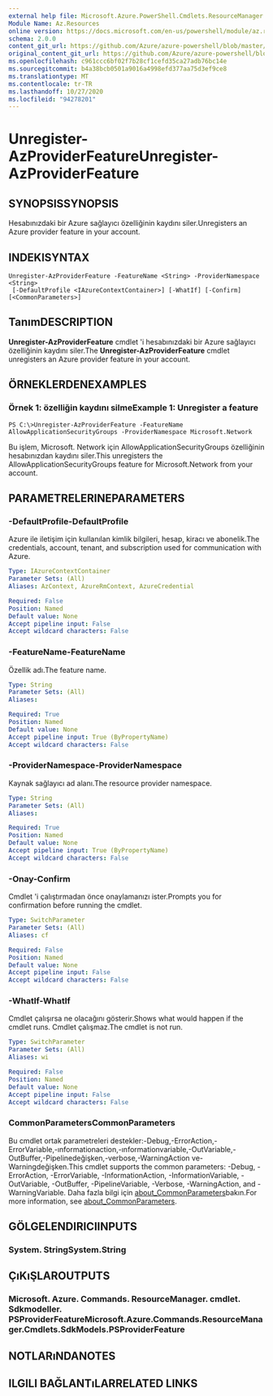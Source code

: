 ```yaml
---
external help file: Microsoft.Azure.PowerShell.Cmdlets.ResourceManager.dll-Help.xml
Module Name: Az.Resources
online version: https://docs.microsoft.com/en-us/powershell/module/az.resources/unregister-azproviderfeature
schema: 2.0.0
content_git_url: https://github.com/Azure/azure-powershell/blob/master/src/Resources/Resources/help/Unregister-AzProviderFeature.md
original_content_git_url: https://github.com/Azure/azure-powershell/blob/master/src/Resources/Resources/help/Unregister-AzProviderFeature.md
ms.openlocfilehash: c961ccc6bf02f7b28cf1cefd35ca27adb76bc14e
ms.sourcegitcommit: b4a38bcb0501a9016a4998efd377aa75d3ef9ce8
ms.translationtype: MT
ms.contentlocale: tr-TR
ms.lasthandoff: 10/27/2020
ms.locfileid: "94278201"
---
```

# <span data-ttu-id="0fb02-101">Unregister-AzProviderFeature</span><span class="sxs-lookup"><span data-stu-id="0fb02-101">Unregister-AzProviderFeature</span></span>

## <span data-ttu-id="0fb02-102">SYNOPSIS</span><span class="sxs-lookup"><span data-stu-id="0fb02-102">SYNOPSIS</span></span>
<span data-ttu-id="0fb02-103">Hesabınızdaki bir Azure sağlayıcı özelliğinin kaydını siler.</span><span class="sxs-lookup"><span data-stu-id="0fb02-103">Unregisters an Azure provider feature in your account.</span></span>

## <span data-ttu-id="0fb02-104">INDEKI</span><span class="sxs-lookup"><span data-stu-id="0fb02-104">SYNTAX</span></span>

```
Unregister-AzProviderFeature -FeatureName <String> -ProviderNamespace <String>
 [-DefaultProfile <IAzureContextContainer>] [-WhatIf] [-Confirm] [<CommonParameters>]
```

## <span data-ttu-id="0fb02-105">Tanım</span><span class="sxs-lookup"><span data-stu-id="0fb02-105">DESCRIPTION</span></span>
<span data-ttu-id="0fb02-106">**Unregister-AzProviderFeature** cmdlet 'i hesabınızdaki bir Azure sağlayıcı özelliğinin kaydını siler.</span><span class="sxs-lookup"><span data-stu-id="0fb02-106">The **Unregister-AzProviderFeature** cmdlet unregisters an Azure provider feature in your account.</span></span>

## <span data-ttu-id="0fb02-107">ÖRNEKLERDEN</span><span class="sxs-lookup"><span data-stu-id="0fb02-107">EXAMPLES</span></span>

### <span data-ttu-id="0fb02-108">Örnek 1: özelliğin kaydını silme</span><span class="sxs-lookup"><span data-stu-id="0fb02-108">Example 1: Unregister a feature</span></span>
```
PS C:\>Unregister-AzProviderFeature -FeatureName AllowApplicationSecurityGroups -ProviderNamespace Microsoft.Network
```

<span data-ttu-id="0fb02-109">Bu işlem, Microsoft. Network için AllowApplicationSecurityGroups özelliğinin hesabınızdan kaydını siler.</span><span class="sxs-lookup"><span data-stu-id="0fb02-109">This unregisters the AllowApplicationSecurityGroups feature for Microsoft.Network from your account.</span></span>

## <span data-ttu-id="0fb02-110">PARAMETRELERINE</span><span class="sxs-lookup"><span data-stu-id="0fb02-110">PARAMETERS</span></span>

### <span data-ttu-id="0fb02-111">-DefaultProfile</span><span class="sxs-lookup"><span data-stu-id="0fb02-111">-DefaultProfile</span></span>
<span data-ttu-id="0fb02-112">Azure ile iletişim için kullanılan kimlik bilgileri, hesap, kiracı ve abonelik.</span><span class="sxs-lookup"><span data-stu-id="0fb02-112">The credentials, account, tenant, and subscription used for communication with Azure.</span></span>

```yaml
Type: IAzureContextContainer
Parameter Sets: (All)
Aliases: AzContext, AzureRmContext, AzureCredential

Required: False
Position: Named
Default value: None
Accept pipeline input: False
Accept wildcard characters: False
```

### <span data-ttu-id="0fb02-113">-FeatureName</span><span class="sxs-lookup"><span data-stu-id="0fb02-113">-FeatureName</span></span>
<span data-ttu-id="0fb02-114">Özellik adı.</span><span class="sxs-lookup"><span data-stu-id="0fb02-114">The feature name.</span></span>

```yaml
Type: String
Parameter Sets: (All)
Aliases:

Required: True
Position: Named
Default value: None
Accept pipeline input: True (ByPropertyName)
Accept wildcard characters: False
```

### <span data-ttu-id="0fb02-115">-ProviderNamespace</span><span class="sxs-lookup"><span data-stu-id="0fb02-115">-ProviderNamespace</span></span>
<span data-ttu-id="0fb02-116">Kaynak sağlayıcı ad alanı.</span><span class="sxs-lookup"><span data-stu-id="0fb02-116">The resource provider namespace.</span></span>

```yaml
Type: String
Parameter Sets: (All)
Aliases:

Required: True
Position: Named
Default value: None
Accept pipeline input: True (ByPropertyName)
Accept wildcard characters: False
```

### <span data-ttu-id="0fb02-117">-Onay</span><span class="sxs-lookup"><span data-stu-id="0fb02-117">-Confirm</span></span>
<span data-ttu-id="0fb02-118">Cmdlet 'i çalıştırmadan önce onaylamanızı ister.</span><span class="sxs-lookup"><span data-stu-id="0fb02-118">Prompts you for confirmation before running the cmdlet.</span></span>

```yaml
Type: SwitchParameter
Parameter Sets: (All)
Aliases: cf

Required: False
Position: Named
Default value: None
Accept pipeline input: False
Accept wildcard characters: False
```

### <span data-ttu-id="0fb02-119">-WhatIf</span><span class="sxs-lookup"><span data-stu-id="0fb02-119">-WhatIf</span></span>
<span data-ttu-id="0fb02-120">Cmdlet çalışırsa ne olacağını gösterir.</span><span class="sxs-lookup"><span data-stu-id="0fb02-120">Shows what would happen if the cmdlet runs.</span></span>
<span data-ttu-id="0fb02-121">Cmdlet çalışmaz.</span><span class="sxs-lookup"><span data-stu-id="0fb02-121">The cmdlet is not run.</span></span>

```yaml
Type: SwitchParameter
Parameter Sets: (All)
Aliases: wi

Required: False
Position: Named
Default value: None
Accept pipeline input: False
Accept wildcard characters: False
```

### <span data-ttu-id="0fb02-122">CommonParameters</span><span class="sxs-lookup"><span data-stu-id="0fb02-122">CommonParameters</span></span>
<span data-ttu-id="0fb02-123">Bu cmdlet ortak parametreleri destekler:-Debug,-ErrorAction,-ErrorVariable,-ınformationaction,-ınformationvariable,-OutVariable,-OutBuffer,-Pipelinedeğişken,-verbose,-WarningAction ve-Warningdeğişken.</span><span class="sxs-lookup"><span data-stu-id="0fb02-123">This cmdlet supports the common parameters: -Debug, -ErrorAction, -ErrorVariable, -InformationAction, -InformationVariable, -OutVariable, -OutBuffer, -PipelineVariable, -Verbose, -WarningAction, and -WarningVariable.</span></span> <span data-ttu-id="0fb02-124">Daha fazla bilgi için [about_CommonParameters](http://go.microsoft.com/fwlink/?LinkID=113216)bakın.</span><span class="sxs-lookup"><span data-stu-id="0fb02-124">For more information, see [about_CommonParameters](http://go.microsoft.com/fwlink/?LinkID=113216).</span></span>

## <span data-ttu-id="0fb02-125">GÖLGELENDIRICI</span><span class="sxs-lookup"><span data-stu-id="0fb02-125">INPUTS</span></span>

### <span data-ttu-id="0fb02-126">System. String</span><span class="sxs-lookup"><span data-stu-id="0fb02-126">System.String</span></span>

## <span data-ttu-id="0fb02-127">ÇıKıŞLAR</span><span class="sxs-lookup"><span data-stu-id="0fb02-127">OUTPUTS</span></span>

### <span data-ttu-id="0fb02-128">Microsoft. Azure. Commands. ResourceManager. cmdlet. Sdkmodeller. PSProviderFeature</span><span class="sxs-lookup"><span data-stu-id="0fb02-128">Microsoft.Azure.Commands.ResourceManager.Cmdlets.SdkModels.PSProviderFeature</span></span>

## <span data-ttu-id="0fb02-129">NOTLARıNDA</span><span class="sxs-lookup"><span data-stu-id="0fb02-129">NOTES</span></span>

## <span data-ttu-id="0fb02-130">ILGILI BAĞLANTıLAR</span><span class="sxs-lookup"><span data-stu-id="0fb02-130">RELATED LINKS</span></span>
